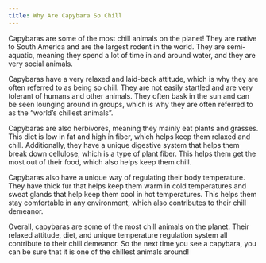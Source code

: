 ```yaml
---
title: Why Are Capybara So Chill
---
```


Capybaras are some of the most chill animals on the planet! They are native to South America and are the largest rodent in the world. They are semi-aquatic, meaning they spend a lot of time in and around water, and they are very social animals. 

Capybaras have a very relaxed and laid-back attitude, which is why they are often referred to as being so chill. They are not easily startled and are very tolerant of humans and other animals. They often bask in the sun and can be seen lounging around in groups, which is why they are often referred to as the “world’s chillest animals”.

Capybaras are also herbivores, meaning they mainly eat plants and grasses. This diet is low in fat and high in fiber, which helps keep them relaxed and chill. Additionally, they have a unique digestive system that helps them break down cellulose, which is a type of plant fiber. This helps them get the most out of their food, which also helps keep them chill. 

Capybaras also have a unique way of regulating their body temperature. They have thick fur that helps keep them warm in cold temperatures and sweat glands that help keep them cool in hot temperatures. This helps them stay comfortable in any environment, which also contributes to their chill demeanor. 

Overall, capybaras are some of the most chill animals on the planet. Their relaxed attitude, diet, and unique temperature regulation system all contribute to their chill demeanor. So the next time you see a capybara, you can be sure that it is one of the chillest animals around!